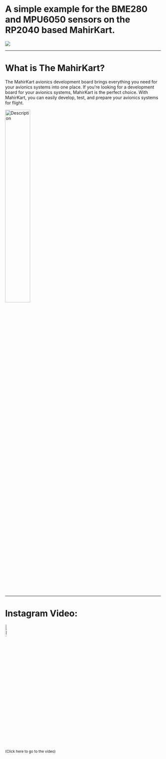 # A simple example for the BME280 and MPU6050 sensors on the RP2040 based MahirKart.

<a href="https://mahirkart.net/">
   <img src="https://github.com/user-attachments/assets/ab0f3217-c2da-493b-9147-a917d548602c">
</a>

---

# What is The MahirKart?

The MahirKart avionics development board brings everything you need for your avionics systems into one place. If you're looking for a development
board for your avionics systems, MahirKart is the perfect choice. With MahirKart, you can easily develop, test, and prepare your avionics systems
for flight.

<a href="https://docs.mahirkart.net/">
   <img src="https://github.com/user-attachments/assets/ce9941d6-b432-488d-bc93-7a9f5a21edb2" alt="Description" style="width:40%; height:40%;">
</a>

---

# Instagram Video:

<a href="https://www.instagram.com/reel/Cxswjo8IJTJ/">
    <img src="https://github.com/user-attachments/assets/a24b8ae9-c9e7-47af-ab6b-435e268e2032" alt="Instagram Video" style="width:10%; height:10%;">
</a> 

<sup>(Click here to go to the video)</sup>

